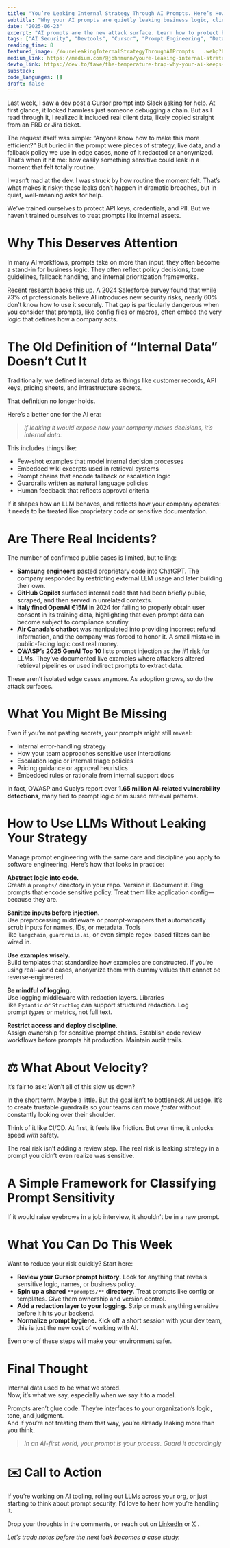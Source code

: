 ```yaml
---
title: "You’re Leaking Internal Strategy Through AI Prompts. Here’s How to Stop."
subtitle: "Why your AI prompts are quietly leaking business logic, client info, and strategy, and how to treat them with the same discipline as code."
date: "2025-06-23"
excerpt: "AI prompts are the new attack surface. Learn how to protect business logic, client info, and strategy before it leaks."
tags: ["AI Security", "Devtools", "Cursor", "Prompt Engineering", "Data Governance"]
reading_time: 8
featured_image: /YoureLeakingInternalStrategyThroughAIPrompts   .webp?height=400&width=800
medium_link: https://medium.com/@johnmunn/youre-leaking-internal-strategy-through-ai-prompts-here-s-how-to-stop-967ab55a628e
devto_link: https://dev.to/tawe/the-temperature-trap-why-your-ai-keeps-giving-the-same-wrong-answer-3h88
substack:
code_languages: []
draft: false
---
```


Last week, I saw a dev post a Cursor prompt into Slack asking for help. At first glance, it looked harmless just someone debugging a chain. But as I read through it, I realized it included real client data, likely copied straight from an FRD or Jira ticket.

The request itself was simple: “Anyone know how to make this more efficient?” But buried in the prompt were pieces of strategy, live data, and a fallback policy we use in edge cases, none of it redacted or anonymized. That’s when it hit me: how easily something sensitive could leak in a moment that felt totally routine.

I wasn’t mad at the dev. I was struck by how routine the moment felt. That’s what makes it risky: these leaks don’t happen in dramatic breaches, but in quiet, well-meaning asks for help.

We’ve trained ourselves to protect API keys, credentials, and PII. But we haven’t trained ourselves to treat prompts like internal assets.

# Why This Deserves Attention

In many AI workflows, prompts take on more than input, they often become a stand-in for business logic. They often reflect policy decisions, tone guidelines, fallback handling, and internal prioritization frameworks.

Recent research backs this up. A 2024 Salesforce survey found that while 73% of professionals believe AI introduces new security risks, nearly 60% don’t know how to use it securely. That gap is particularly dangerous when you consider that prompts, like config files or macros, often embed the very logic that defines how a company acts.

# The Old Definition of “Internal Data” Doesn’t Cut It

Traditionally, we defined internal data as things like customer records, API keys, pricing sheets, and infrastructure secrets.

That definition no longer holds.

Here’s a better one for the AI era:

> _If leaking it would expose how your company makes decisions, it’s internal data._

This includes things like:

- Few-shot examples that model internal decision processes
- Embedded wiki excerpts used in retrieval systems
- Prompt chains that encode fallback or escalation logic
- Guardrails written as natural language policies
- Human feedback that reflects approval criteria

If it shapes how an LLM behaves, and reflects how your company operates: it needs to be treated like proprietary code or sensitive documentation.

# Are There Real Incidents?

The number of confirmed public cases is limited, but telling:

- **Samsung engineers** pasted proprietary code into ChatGPT. The company responded by restricting external LLM usage and later building their own.
- **GitHub Copilot** surfaced internal code that had been briefly public, scraped, and then served in unrelated contexts.
- **Italy fined OpenAI €15M** in 2024 for failing to properly obtain user consent in its training data, highlighting that even prompt data can become subject to compliance scrutiny.
- **Air Canada’s chatbot** was manipulated into providing incorrect refund information, and the company was forced to honor it. A small mistake in public-facing logic cost real money.
- **OWASP’s 2025 GenAI Top 10** lists prompt injection as the #1 risk for LLMs. They’ve documented live examples where attackers altered retrieval pipelines or used indirect prompts to extract data.

These aren’t isolated edge cases anymore. As adoption grows, so do the attack surfaces.

# What You Might Be Missing

Even if you’re not pasting secrets, your prompts might still reveal:

- Internal error-handling strategy
- How your team approaches sensitive user interactions
- Escalation logic or internal triage policies
- Pricing guidance or approval heuristics
- Embedded rules or rationale from internal support docs

In fact, OWASP and Qualys report over **1.65 million AI-related vulnerability detections**, many tied to prompt logic or misused retrieval patterns.

# How to Use LLMs Without Leaking Your Strategy

Manage prompt engineering with the same care and discipline you apply to software engineering. Here’s how that looks in practice:

**Abstract logic into code.**  
Create a `prompts/` directory in your repo. Version it. Document it. Flag prompts that encode sensitive policy. Treat them like application config—because they are.

**Sanitize inputs before injection.**  
Use preprocessing middleware or prompt-wrappers that automatically scrub inputs for names, IDs, or metadata. Tools like `langchain`, `guardrails.ai`, or even simple regex-based filters can be wired in.

**Use examples wisely.**  
Build templates that standardize how examples are constructed. If you’re using real-world cases, anonymize them with dummy values that cannot be reverse-engineered.

**Be mindful of logging.**  
Use logging middleware with redaction layers. Libraries like `Pydantic` or `Structlog` can support structured redaction. Log prompt _types_ or metrics, not full text.

**Restrict access and deploy discipline.**  
Assign ownership for sensitive prompt chains. Establish code review workflows before prompts hit production. Maintain audit trails.

# ⚖️ What About Velocity?

It’s fair to ask: Won’t all of this slow us down?

In the short term. Maybe a little. But the goal isn’t to bottleneck AI usage. It’s to create trustable guardrails so your teams can move _faster_ without constantly looking over their shoulder.

Think of it like CI/CD. At first, it feels like friction. But over time, it unlocks speed _with_ safety.

The real risk isn’t adding a review step. The real risk is leaking strategy in a prompt you didn’t even realize was sensitive.

# A Simple Framework for Classifying Prompt Sensitivity

If it would raise eyebrows in a job interview, it shouldn’t be in a raw prompt.

# What You Can Do This Week

Want to reduce your risk quickly? Start here:

- **Review your Cursor prompt history.** Look for anything that reveals sensitive logic, names, or business policy.
- **Spin up a shared** `**prompts/**` **directory.** Treat prompts like config or templates. Give them ownership and version control.
- **Add a redaction layer to your logging.** Strip or mask anything sensitive before it hits your backend.
- **Normalize prompt hygiene.** Kick off a short session with your dev team, this is just the new cost of working with AI.

Even one of these steps will make your environment safer.

# Final Thought

Internal data used to be what we stored.  
Now, it’s what we say, especially when we say it to a model.

Prompts aren’t glue code. They’re interfaces to your organization’s logic, tone, and judgment.  
And if you’re not treating them that way, you’re already leaking more than you think.

> _In an AI-first world, your prompt is your process. Guard it accordingly_

# ✉️ Call to Action

If you’re working on AI tooling, rolling out LLMs across your org, or just starting to think about prompt security, I’d love to hear how you’re handling it.

Drop your thoughts in the comments, or reach out on [LinkedIn](https://www.linkedin.com/in/john-munn-bbab434b/) or [X](https://x.com/JohnMunn5) .

_Let’s trade notes before the next leak becomes a case study._